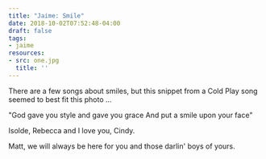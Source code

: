 ```yaml
---
title: "Jaime: Smile"
date: 2018-10-02T07:52:48-04:00
draft: false
tags:
- jaime
resources:
- src: one.jpg
  title: ''
---
```


There are a few songs about smiles, but this snippet from a Cold Play song seemed to best fit this photo ...

"God gave you style and gave you grace
And put a smile upon your face"

Isolde, Rebecca and I love you, Cindy.

Matt, we will always be here for you and those darlin' boys of yours.
